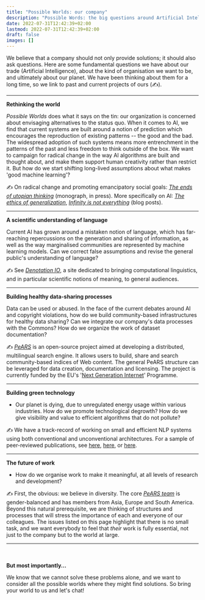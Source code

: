 ```yaml
---
title: "Possible Worlds: our company"
description: "Possible Words: the big questions around Artificial Intelligence"
date: 2022-07-31T12:42:39+02:00
lastmod: 2022-07-31T12:42:39+02:00
draft: false
images: []
---
```


We believe that a company should not only provide solutions; it should also ask questions. Here are some fundamental questions we have about our trade (Artificial Intelligence), about the kind of organisation we want to be, and ultimately about our planet. We have been thinking about them for a long time, so we link to past and current projects of ours (✍).

---

**Rethinking the world** 

*Possible Worlds* does what it says on the tin: our organization is concerned about envisaging alternatives to the status quo. When it comes to AI, we find that current systems are built around a notion of prediction which encourages the reproduction of existing patterns -- the good and the bad. The widespread adoption of such systems means more entrenchment in the patterns of the past and less freedom to think outside of the box. We want to campaign for radical change in the way AI algorithms are built and thought about, and make them support human creativity rather than restrict it. But how do we start shifting long-lived assumptions about what makes 'good machine learning'?

✍  On radical change and promoting emancipatory social goals: *[The ends of utopian thinking](https://brill.com/display/title/64896?language=en)* (monograph, in press). More specifically on AI: *[The ethics of generalization](https://denotation.io/AI/the-ethics-of-generalization/)*, *[Infinity is not everything](https://denotation.io/blog/infinity-is-not-everything/)* (blog posts). 

---

**A scientific understanding of language** 

Current AI has grown around a mistaken notion of language, which has far-reaching repercussions on the generation and sharing of information, as well as the way marginalised communities are represented by machine learning models. Can we correct false assumptions and revise the general public's understanding of language?

✍ See *[Denotation IO](https://denotation.io/)*, a site dedicated to bringing computational linguistics, and in particular scientific notions of meaning, to general audiences.

---

**Building healthy data-sharing processes** 

Data can be used or abused. In the face of the current debates around AI and copyright violations, how do we build community-based infrastructures for healthy data sharing? Can we integrate our company's data processes with the Commons? How do we organize the work of dataset documentation?

✍  *[PeARS](https://pearsproject.org/)* is an open-source project aimed at developing a distributed, multilingual search engine. It allows users to build, share and search community-based indices of Web content. The general PeARS structure can be leveraged for data creation, documentation and licensing. The project is currently funded by the EU's '[Next Generation Internet](https://www.ngi.eu/about/)' Programme.


---

**Building green technology**

* Our planet is dying, due to unregulated energy usage within various industries. How do we promote technological degrowth? How do we give visibility and value to efficient algorithms that do not pollute?

✍ We have a track-record of working on small and efficient NLP systems using both conventional and unconventional architectures. For a sample of peer-reviewed publications, see [here](https://aclanthology.org/2020.conll-1.27/), [here](https://aclanthology.org/2020.conll-1.13/), or [here](https://aclanthology.org/2022.sustainlp-1.4/).

---

**The future of work**

* How do we organise work to make it meaningful, at all levels of research and development?  

✍  First, the obvious: we believe in diversity. The core *[PeARS team](https://pearsproject.org/)* is gender-balanced and has members from Asia, Europe and South America. Beyond this natural prerequisite, we are thinking of structures and processes that will stress the importance of each and everyone of our colleagues. The issues listed on this page highlight that there is no small task, and we want everybody to feel that *their* work is fully essential, not just to the company but to the world at large.

---

<br><br>
**But most importantly...**

We know that we cannot solve these problems alone, and we want to consider all the possible worlds where they might find solutions. So bring your world to us and let's chat!
